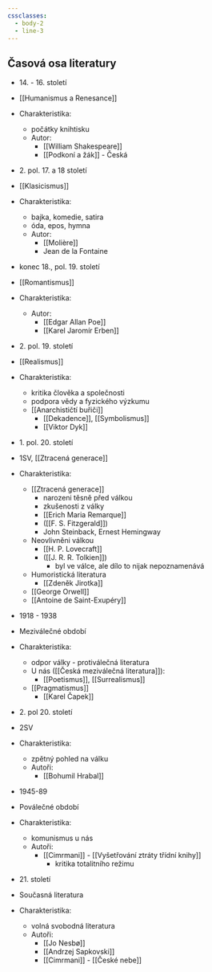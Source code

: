 ```yaml
---
cssclasses:
  - body-2
  - line-3
---
```


## Časová osa literatury

- 14\. - 16. století
- [[Humanismus a Renesance]]
-  Charakteristika:
	- počátky knihtisku
	- Autor:
		- [[William Shakespeare]]
		- [[Podkoní a žák]] - Česká

- 2\. pol. 17. a 18 století
- [[Klasicismus]]
- Charakteristika:
	- bajka, komedie, satira
	- óda, epos, hymna
	- Autor:
		- [[Molière]]
		- Jean de la Fontaine

- konec 18., pol. 19. století
- [[Romantismus]]
-  Charakteristika:
	- Autor:
		- [[Edgar Allan Poe]]
		- [[Karel Jaromír Erben]]

- 2\. pol. 19. století
- [[Realismus]]
-  Charakteristika:
	- kritika člověka a společnosti
	- podpora vědy a fyzického výzkumu
	- [[Anarchističtí buřiči]]
		- [[Dekadence]], [[Symbolismus]]
		- [[Viktor Dyk]]
- 1\. pol. 20. století
- 1SV, [[Ztracená generace]]
- Charakteristika:
	- [[Ztracená generace]]
		- narozeni těsně před válkou
		- zkušenosti z války
		- [[Erich Maria Remarque]]
		- ([[F. S. Fitzgerald]])
		- John Steinback, Ernest Hemingway
	- Neovlivněni válkou
		- [[H. P. Lovecraft]]
		- ([[J. R. R. Tolkien]])
			- byl ve válce, ale dílo to nijak nepoznamenává
	- Humoristická literatura
		- [[Zdeněk Jirotka]]
	- [[George Orwell]]
	- [[Antoine de Saint-Exupéry]]

- 1918 - 1938
- Meziválečné období
- Charakteristika:
	- odpor války - protiválečná literatura
	- U nás ([[Česká meziválečná literatura]]):
		- [[Poetismus]], [[Surrealismus]]
	- [[Pragmatismus]]
		- [[Karel Čapek]]
	

- 2\. pol 20. století
- 2SV
-  Charakteristika:
	- zpětný pohled na válku
	- Autoři:
		- [[Bohumil Hrabal]]
	
- 1945-89
- Poválečné období
-  Charakteristika:
	- komunismus u nás
	- Autoři:
		- [[Cimrmani]] - [[Vyšetřování ztráty třídní knihy]] 
			- kritika totalitního režimu

- 21\. století
- Současná literatura
-  Charakteristika:
	- volná svobodná literatura
	- Autoři:
		- [[Jo Nesbø]]
		- [[Andrzej Sapkovski]]
		- [[Cimrmani]] - [[České nebe]]